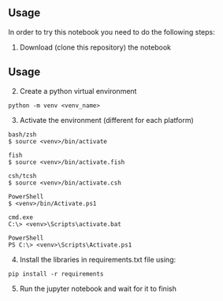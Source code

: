 ## Usage

In order to try this notebook you need to do the following steps:

1. Download (clone this repository) the notebook

## Usage
2. Create a python virtual environment
```
python -m venv <venv_name>
```

3. Activate the environment (different for each platform)
```
bash/zsh
$ source <venv>/bin/activate

fish
$ source <venv>/bin/activate.fish

csh/tcsh
$ source <venv>/bin/activate.csh

PowerShell
$ <venv>/bin/Activate.ps1

cmd.exe
C:\> <venv>\Scripts\activate.bat

PowerShell
PS C:\> <venv>\Scripts\Activate.ps1
```

4. Install the libraries in requirements.txt file using:

```
pip install -r requirements
```

5. Run the jupyter notebook and wait for it to finish